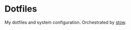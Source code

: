 # Dotfiles

My dotfiles and system configuration. Orchestrated by [stow](https://www.gnu.org/software/stow/).
